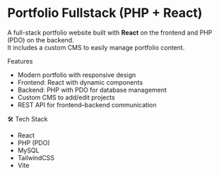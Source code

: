 # Portfolio Fullstack (PHP + React)

A full-stack portfolio website built with **React** on the frontend and PHP (PDO) on the backend.  
It includes a custom CMS to easily manage portfolio content.

Features
- Modern portfolio with responsive design
- Frontend: React with dynamic components
- Backend: PHP with PDO for database management
- Custom CMS to add/edit projects
- REST API for frontend–backend communication

🛠️ Tech Stack
- React
- PHP (PDO)
- MySQL
- TailwindCSS 
- Vite 
